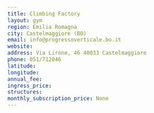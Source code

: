 ```yaml
---
title: Climbing Factory
layout: gym
region: Emilia Romagna
city: Castelmaggiore (BO)
email: info@progressoverticale.bo.it
website: 
address: Via Lirone, 46 40033 Castelmaggiore
phone: 051/712046
latitude: 
longitude: 
annual_fee: 
ingress_price: 
structures: 
monthly_subscription_price: None
---
```


